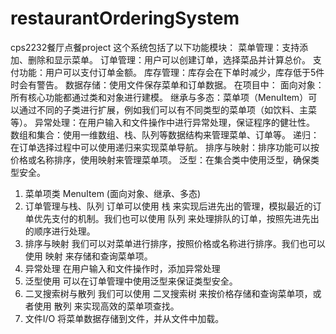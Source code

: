 # restaurantOrderingSystem
cps2232餐厅点餐project
这个系统包括了以下功能模块：
菜单管理：支持添加、删除和显示菜单。
订单管理：用户可以创建订单，选择菜品并计算总价。
支付功能：用户可以支付订单金额。
库存管理：库存会在下单时减少，库存低于5件时会有警告。
数据存储：使用文件保存菜单和订单数据。
在项目中：
面向对象：所有核心功能都通过类和对象进行建模。
继承与多态：菜单项（MenuItem）可以通过不同的子类进行扩展，例如我们可以有不同类型的菜单项（如饮料、主菜等）。
异常处理：在用户输入和文件操作中进行异常处理，保证程序的健壮性。
数组和集合：使用一维数组、栈、队列等数据结构来管理菜单、订单等。
递归：在订单选择过程中可以使用递归来实现菜单导航。
排序与映射：排序功能可以按价格或名称排序，使用映射来管理菜单项。
泛型：在集合类中使用泛型，确保类型安全。

1. 菜单项类 MenuItem (面向对象、继承、多态)
2. 订单管理与栈、队列
订单可以使用 栈 来实现后进先出的管理，模拟最近的订单优先支付的机制。我们也可以使用 队列 来处理排队的订单，按照先进先出的顺序进行处理。
3. 排序与映射
我们可以对菜单进行排序，按照价格或名称进行排序。我们也可以使用 映射 来存储和查询菜单项。
4. 异常处理
在用户输入和文件操作时，添加异常处理
5. 泛型使用
可以在订单管理中使用泛型来保证类型安全。
6. 二叉搜索树与散列
我们可以使用 二叉搜索树 来按价格存储和查询菜单项，或者使用 散列 来实现高效的菜单项查找。
7. 文件I/O
将菜单数据存储到文件，并从文件中加载。
